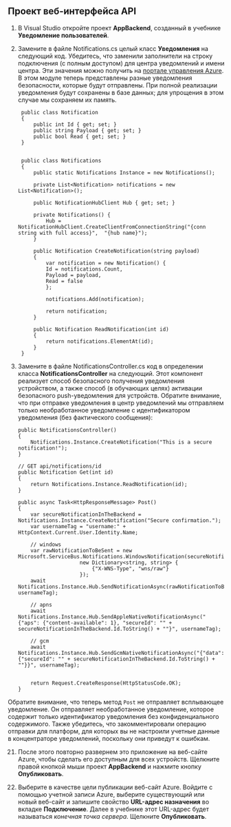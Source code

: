 ## Проект веб-интерфейса API

1. В Visual Studio откройте проект **AppBackend**, созданный в учебнике **Уведомление пользователей**.
2. Замените в файле Notifications.cs целый класс **Уведомления** на следующий код. Убедитесь, что заменили заполнители на строку подключения (с полным доступом) для центра уведомлений и имени центра. Эти значения можно получить на [портале управления Azure](http://manage.windowsazure.com). В этом модуле теперь представлены разные уведомления безопасности, которые будут отправлены. При полной реализации уведомления будут сохранены в базе данных; для упрощения в этом случае мы сохраняем их память.

		public class Notification
	    {
	        public int Id { get; set; }
	        public string Payload { get; set; }
	        public bool Read { get; set; }
	    }
    
    
	    public class Notifications
	    {
	        public static Notifications Instance = new Notifications();
	        
	        private List<Notification> notifications = new List<Notification>();
	
	        public NotificationHubClient Hub { get; set; }
	
	        private Notifications() {
	            Hub = NotificationHubClient.CreateClientFromConnectionString("{conn string with full access}", 	"{hub name}");
	        }

	        public Notification CreateNotification(string payload)
	        {
	            var notification = new Notification() {
                Id = notifications.Count,
                Payload = payload,
                Read = false
            	};

            	notifications.Add(notification);

            	return notification;
	        }

	        public Notification ReadNotification(int id)
	        {
	            return notifications.ElementAt(id);
	        }
	    }

20. Замените в файле NotificationsController.cs код в определении класса **NotificationsController** на следующий. Этот компонент реализует способ безопасного получения уведомления устройством, а также способ (в обучающих целях) активации безопасного push-уведомления для устройств. Обратите внимание, что при отправке уведомления в центр уведомлений мы отправляем только необработанное уведомление с идентификатором уведомления (без фактического сообщения):

		public NotificationsController()
        {
            Notifications.Instance.CreateNotification("This is a secure notification!");
        }

        // GET api/notifications/id
        public Notification Get(int id)
        {
            return Notifications.Instance.ReadNotification(id);
        }

        public async Task<HttpResponseMessage> Post()
        {
            var secureNotificationInTheBackend = Notifications.Instance.CreateNotification("Secure confirmation.");
            var usernameTag = "username:" + HttpContext.Current.User.Identity.Name;

            // windows
            var rawNotificationToBeSent = new Microsoft.ServiceBus.Notifications.WindowsNotification(secureNotificationInTheBackend.Id.ToString(),
                            new Dictionary<string, string> {
                                {"X-WNS-Type", "wns/raw"}
                            });
            await Notifications.Instance.Hub.SendNotificationAsync(rawNotificationToBeSent, usernameTag);

            // apns
            await Notifications.Instance.Hub.SendAppleNativeNotificationAsync("{"aps": {"content-available": 1}, "secureId": "" + secureNotificationInTheBackend.Id.ToString() + ""}", usernameTag);

            // gcm
            await Notifications.Instance.Hub.SendGcmNativeNotificationAsync("{"data": {"secureId": "" + secureNotificationInTheBackend.Id.ToString() + ""}}", usernameTag);


            return Request.CreateResponse(HttpStatusCode.OK);
        }


Обратите внимание, что теперь метод `Post` не отправляет всплывающее уведомление. Он отправляет необработанное уведомление, которое содержит только идентификатор уведомления без конфиденциального содержимого. Также убедитесь, что закомментировали операцию отправки для платформ, для которых вы не настроили учетные данные в концентраторе уведомлений, поскольку они приведут к ошибкам.

21. После этого повторно развернем это приложение на веб-сайте Azure, чтобы сделать его доступным для всех устройств. Щелкните правой кнопкой мыши проект **AppBackend** и нажмите кнопку **Опубликовать**.

24. Выберите в качестве цели публикации веб-сайт Azure. Войдите с помощью учетной записи Azure, выберите существующий или новый веб-сайт и запишите свойство **URL-адрес назначения** во вкладке **Подключение**. Далее в учебнике этот URL-адрес будет называться *конечная точка сервера*. Щелкните **Опубликовать**.

<!---HONumber=July15_HO4-->
